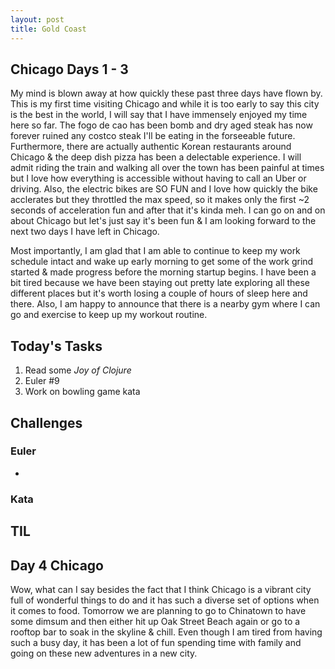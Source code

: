 ```yaml
---
layout: post
title: Gold Coast
---
```


## Chicago Days 1 - 3

My mind is blown away at how quickly these past three days have flown by. This is my first time visiting Chicago and while it is too early to say this city is the best 
in the world, I will say that I have immensely enjoyed my time here so far. The fogo de cao has been bomb and dry aged steak has now forever ruined any costco steak
I'll be eating in the forseeable future. Furthermore, there are actually authentic Korean restaurants around Chicago & the deep dish pizza has been a delectable 
experience. I will admit riding the train and walking all over the town has been painful at times but I love how everything is accessible without having to
call an Uber or driving. Also, the electric bikes are SO FUN and I love how quickly the bike acclerates but they throttled the max speed, so it makes only the 
first ~2 seconds of acceleration fun and after that it's kinda meh. I can go on and on about Chicago but let's just say it's been fun & I am looking forward 
to the next two days I have left in Chicago. 

Most importantly, I am glad that I am able to continue to keep my work schedule intact and wake up early morning to get some of the work grind started & made
progress before the morning startup begins. I have been a bit tired because we have been staying out pretty late exploring all these different places but it's 
worth losing a couple of hours of sleep here and there. Also, I am happy to announce that there is a nearby gym where I can go and exercise to keep up my workout
routine. 

## Today's Tasks
1. Read some _Joy of Clojure_
2. Euler #9 
3. Work on bowling game kata

## Challenges

### Euler
- 


### Kata


## TIL 

## Day 4 Chicago 

Wow, what can I say besides the fact that I think Chicago is a vibrant city full of wonderful things to do and it has such a diverse set of options when it comes to food. 
Tomorrow we are planning to go to Chinatown to have some dimsum and then either hit up Oak Street Beach again or go to a rooftop bar to soak in the skyline & chill. 
Even though I am tired from having such a busy day, it has been a lot of fun spending time with family and going on these new adventures in a new city. 
